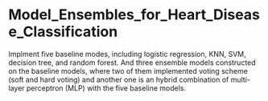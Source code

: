 # Model_Ensembles_for_Heart_Disease_Classification
Implment five baseline modes, including logistic regression, KNN, SVM, decision tree, and random forest. And three ensemble models constructed on the baseline models, where two of them implemented voting scheme (soft and hard voting) and another one is an hybrid combination of multi-layer perceptron (MLP) with the five baseline models.
